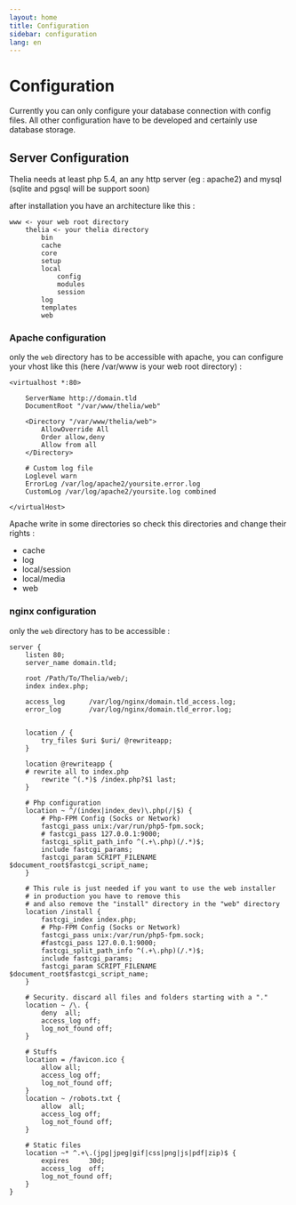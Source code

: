 ```yaml
---
layout: home
title: Configuration
sidebar: configuration
lang: en
---
```


<div class="page-header">
    <h1>Configuration</h1>
</div>

Currently you can only configure your database connection with config files. All other configuration have to be developed and certainly use database storage.

## Server Configuration

Thelia needs at least php 5.4, an any http server (eg : apache2) and mysql (sqlite and pgsql will be support soon)

after installation you have an architecture like this :

```
www <- your web root directory
    thelia <- your thelia directory
        bin
        cache
        core
        setup
        local
            config
            modules
            session
        log
        templates
        web
```

### Apache configuration

only the ```web``` directory has to be accessible with apache, you can configure your vhost like this (here /var/www is your web root directory) :

```
<virtualhost *:80>

	ServerName http://domain.tld
	DocumentRoot "/var/www/thelia/web"

	<Directory "/var/www/thelia/web">
	    AllowOverride All
        Order allow,deny
        Allow from all
	</Directory>

	# Custom log file
    Loglevel warn
    ErrorLog /var/log/apache2/yoursite.error.log
    CustomLog /var/log/apache2/yoursite.log combined

</virtualHost>

```

Apache write in some directories so check this directories and change their rights :

* cache
* log
* local/session
* local/media
* web


### nginx configuration

only the ```web``` directory has to be accessible :

```
server {
    listen 80;
    server_name domain.tld;
    
    root /Path/To/Thelia/web/;
    index index.php;
    
    access_log      /var/log/nginx/domain.tld_access.log;
    error_log       /var/log/nginx/domain.tld_error.log;
    

    location / {
        try_files $uri $uri/ @rewriteapp;
    }

    location @rewriteapp {
    # rewrite all to index.php
        rewrite ^(.*)$ /index.php?$1 last;
    }

    # Php configuration
    location ~ ^/(index|index_dev)\.php(/|$) {
        # Php-FPM Config (Socks or Network) 
        fastcgi_pass unix:/var/run/php5-fpm.sock;
        # fastcgi_pass 127.0.0.1:9000;
        fastcgi_split_path_info ^(.+\.php)(/.*)$;
        include fastcgi_params;
        fastcgi_param SCRIPT_FILENAME $document_root$fastcgi_script_name;
    }

    # This rule is just needed if you want to use the web installer
    # in production you have to remove this 
    # and also remove the "install" directory in the "web" directory   
    location /install {
        fastcgi_index index.php;
        # Php-FPM Config (Socks or Network) 
        fastcgi_pass unix:/var/run/php5-fpm.sock; 
        #fastcgi_pass 127.0.0.1:9000;
        fastcgi_split_path_info ^(.+\.php)(/.*)$;
        include fastcgi_params;
        fastcgi_param SCRIPT_FILENAME $document_root$fastcgi_script_name;
    }

    # Security. discard all files and folders starting with a "."
    location ~ /\. {
        deny  all;
        access_log off;
        log_not_found off;
    }

    # Stuffs
    location = /favicon.ico {
        allow all;
        access_log off;
        log_not_found off;
    }
    location ~ /robots.txt {
        allow  all;
        access_log off;
        log_not_found off;
    }

    # Static files
    location ~* ^.+\.(jpg|jpeg|gif|css|png|js|pdf|zip)$ {
        expires     30d;
        access_log  off;
        log_not_found off;
    }
}
```

